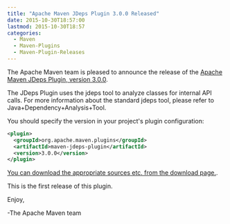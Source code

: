 ```yaml
---
title: "Apache Maven JDeps Plugin 3.0.0 Released"
date: 2015-10-30T18:57:00
lastmod: 2015-10-30T18:57
categories:
  - Maven
  - Maven-Plugins
  - Maven-Plugin-Releases
---
```

The Apache Maven team is pleased to announce the release of the 
[Apache Maven JDeps Plugin, version 3.0.0](http://maven.apache.org/plugins/maven-jdeps-plugin/).
 
The JDeps Plugin uses the jdeps tool to analyze classes for internal API 
calls. For more information about the standard jdeps tool, please refer to 
Java+Dependency+Analysis+Tool.
 
You should specify the version in your project's plugin configuration:

```xml  
<plugin>
  <groupId>org.apache.maven.plugins</groupId>
  <artifactId>maven-jdeps-plugin</artifactId>
  <version>3.0.0</version>
</plugin>
```
 
[You can download the appropriate sources etc. from the download page.](http://maven.apache.org/plugins/maven-jdeps-plugin/download.cgi).

This is the first release of this plugin.
 
Enjoy,
 
-The Apache Maven team


